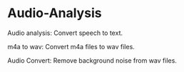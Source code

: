 # Audio-Analysis

Audio analysis: Convert speech to text.

m4a to wav: Convert m4a files to wav files.

Audio Convert: Remove background noise from wav files.
